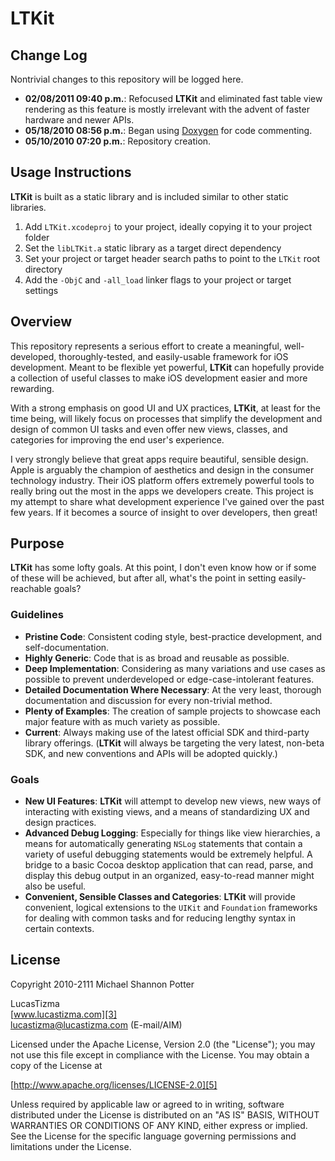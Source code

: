 # LTKit #
<a name="top"></a>

## Change Log ##

Nontrivial changes to this repository will be logged here.

- **02/08/2011 09:40 p.m.**: Refocused **LTKit** and eliminated fast table view rendering as this feature is mostly irrelevant with the advent of faster hardware and newer APIs.
- **05/18/2010 08:56 p.m.**: Began using [Doxygen][7] for code commenting.
- **05/10/2010 07:20 p.m.**: Repository creation.

## Usage Instructions ##

**LTKit** is built as a static library and is included similar to other static libraries.

1. Add `LTKit.xcodeproj` to your project, ideally copying it to your project folder
1. Set the `libLTKit.a` static library as a target direct dependency
1. Set your project or target header search paths to point to the `LTKit` root directory
1. Add the `-ObjC` and `-all_load` linker flags to your project or target settings

## Overview ##

This repository represents a serious effort to create a meaningful, well-developed, thoroughly-tested, and easily-usable framework for iOS development. Meant to be flexible yet powerful, **LTKit** can hopefully provide a collection of useful classes to make iOS development easier and more rewarding.

With a strong emphasis on good UI and UX practices, **LTKit**, at least for the time being, will likely focus on processes that simplify the development and design of common UI tasks and even offer new views, classes, and categories for improving the end user's experience.

I very strongly believe that great apps require beautiful, sensible design. Apple is arguably the champion of aesthetics and design in the consumer technology industry. Their iOS platform offers extremely powerful tools to really bring out the most in the apps we developers create. This project is my attempt to share what development experience I've gained over the past few years. If it becomes a source of insight to over developers, then great!

## Purpose ##

**LTKit** has some lofty goals. At this point, I don't even know how or if some of these will be achieved, but after all, what's the point in setting easily-reachable goals?

### Guidelines ###

  - **Pristine Code**: Consistent coding style, best-practice development, and self-documentation.
  - **Highly Generic**: Code that is as broad and reusable as possible.
  - **Deep Implementation**: Considering as many variations and use cases as possible to prevent underdeveloped or edge-case-intolerant features.
  - **Detailed Documentation Where Necessary**: At the very least, thorough documentation and discussion for every non-trivial method.
  - **Plenty of Examples**: The creation of sample projects to showcase each major feature with as much variety as possible.
  - **Current**: Always making use of the latest official SDK and third-party library offerings. (**LTKit** will always be targeting the very latest, non-beta SDK, and new conventions and APIs will be adopted quickly.)

### Goals ###

  - **New UI Features**: **LTKit** will attempt to develop new views, new ways of interacting with existing views, and a means of standardizing UX and design practices.
  - **Advanced Debug Logging**: Especially for things like view hierarchies, a means for automatically generating `NSLog` statements that contain a variety of useful debugging statements would be extremely helpful. A bridge to a basic Cocoa desktop application that can read, parse, and display this debug output in an organized, easy-to-read manner might also be useful.
  - **Convenient, Sensible Classes and Categories**: **LTKit** will provide convenient, logical extensions to the `UIKit` and `Foundation` frameworks for dealing with common tasks and for reducing lengthy syntax in certain contexts.

## License ##

Copyright 2010-2111 Michael Shannon Potter

LucasTizma  
[www.lucastizma.com][3]  
[lucastizma@lucastizma.com][4] (E-mail/AIM)

Licensed under the Apache License, Version 2.0 (the "License");
you may not use this file except in compliance with the License.
You may obtain a copy of the License at

[http://www.apache.org/licenses/LICENSE-2.0][5]

Unless required by applicable law or agreed to in writing, software
distributed under the License is distributed on an "AS IS" BASIS,
WITHOUT WARRANTIES OR CONDITIONS OF ANY KIND, either express or implied.
See the License for the specific language governing permissions and
limitations under the License.

  [3]: http://www.lucastizma.com "www.lucastizma.com"
  [4]: mailto:lucastizma@lucastizma.com "lucastizma@lucastizma.com"
  [5]: http://www.apache.org/licenses/LICENSE-2.0 "http://www.apache.org/licenses/LICENSE-2.0"
  [7]: http://www.stack.nl/~dimitri/doxygen/ "Doxygen"
